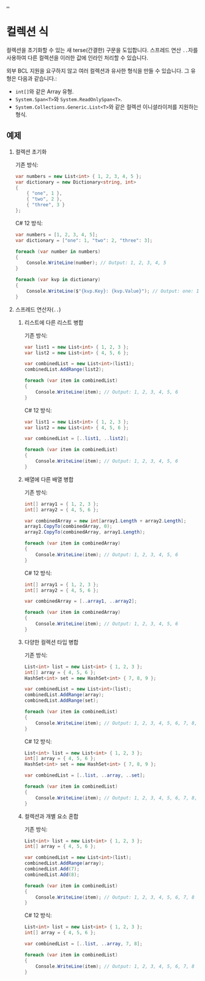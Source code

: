 [..](12.md)

# 컬렉션 식

컬렉션을 초기화할 수 있는 새 terse(간결한) 구문을 도입합니다.
스프레드 연산 `..`자를 사용하여 다른 컬렉션을 이러한 값에 인라인 처리할 수 있습니다.

외부 BCL 지원을 요구하지 않고 여러 컬렉션과 유사한 형식을 만들 수 있습니다. 그 유형은 다음과 같습니다.:

- `int[]`와 같은 Array 유형.
- `System.Span<T>`와 `System.ReadOnlySpan<T>`.
- `System.Collections.Generic.List<T>`와 같은 컬렉션 이니셜라이저를 지원하는 형식.

## 예제

1. 컬렉션 초기화

    기존 방식:
    ```cs
    var numbers = new List<int> { 1, 2, 3, 4, 5 };
    var dictionary = new Dictionary<string, int>
    {
        { "one", 1 },
        { "two", 2 },
        { "three", 3 }
    };
    ```

    C# 12 방식:
    ```cs
    var numbers = [1, 2, 3, 4, 5];
    var dictionary = ["one": 1, "two": 2, "three": 3];

    foreach (var number in numbers)
    {
        Console.WriteLine(number); // Output: 1, 2, 3, 4, 5
    }

    foreach (var kvp in dictionary)
    {
        Console.WriteLine($"{kvp.Key}: {kvp.Value}"); // Output: one: 1, two: 2, three: 3
    }
    ```

2. 스프레드 연산자(`..`)

    1. 리스트에 다른 리스트 병합

        기존 방식:
        ```cs
        var list1 = new List<int> { 1, 2, 3 };
        var list2 = new List<int> { 4, 5, 6 };

        var combinedList = new List<int>(list1);
        combinedList.AddRange(list2);

        foreach (var item in combinedList)
        {
            Console.WriteLine(item); // Output: 1, 2, 3, 4, 5, 6
        }
        ```

        C# 12 방식:
        ```cs
        var list1 = new List<int> { 1, 2, 3 };
        var list2 = new List<int> { 4, 5, 6 };

        var combinedList = [..list1, ..list2];

        foreach (var item in combinedList)
        {
            Console.WriteLine(item); // Output: 1, 2, 3, 4, 5, 6
        }
        ```

    2. 배열에 다른 배열 병합

        기존 방식:
        ```cs
        int[] array1 = { 1, 2, 3 };
        int[] array2 = { 4, 5, 6 };

        var combinedArray = new int[array1.Length + array2.Length];
        array1.CopyTo(combinedArray, 0);
        array2.CopyTo(combinedArray, array1.Length);

        foreach (var item in combinedArray)
        {
            Console.WriteLine(item); // Output: 1, 2, 3, 4, 5, 6
        }
        ```

        C# 12 방식:
        ```cs
        int[] array1 = { 1, 2, 3 };
        int[] array2 = { 4, 5, 6 };

        var combinedArray = [..array1, ..array2];

        foreach (var item in combinedArray)
        {
            Console.WriteLine(item); // Output: 1, 2, 3, 4, 5, 6
        }
        ```

    3. 다양한 컬렉션 타입 병합

        기존 방식:
        ```cs
        List<int> list = new List<int> { 1, 2, 3 };
        int[] array = { 4, 5, 6 };
        HashSet<int> set = new HashSet<int> { 7, 8, 9 };

        var combinedList = new List<int>(list);
        combinedList.AddRange(array);
        combinedList.AddRange(set);

        foreach (var item in combinedList)
        {
            Console.WriteLine(item); // Output: 1, 2, 3, 4, 5, 6, 7, 8, 9
        }
        ```

        C# 12 방식:
        ```cs
        List<int> list = new List<int> { 1, 2, 3 };
        int[] array = { 4, 5, 6 };
        HashSet<int> set = new HashSet<int> { 7, 8, 9 };

        var combinedList = [..list, ..array, ..set];

        foreach (var item in combinedList)
        {
            Console.WriteLine(item); // Output: 1, 2, 3, 4, 5, 6, 7, 8, 9
        }
        ```

    4. 컬렉션과 개별 요소 혼합

        기존 방식:
        ```cs
        List<int> list = new List<int> { 1, 2, 3 };
        int[] array = { 4, 5, 6 };

        var combinedList = new List<int>(list);
        combinedList.AddRange(array);
        combinedList.Add(7);
        combinedList.Add(8);

        foreach (var item in combinedList)
        {
            Console.WriteLine(item); // Output: 1, 2, 3, 4, 5, 6, 7, 8
        }
        ```

        C# 12 방식:
        ```cs
        List<int> list = new List<int> { 1, 2, 3 };
        int[] array = { 4, 5, 6 };

        var combinedList = [..list, ..array, 7, 8];

        foreach (var item in combinedList)
        {
            Console.WriteLine(item); // Output: 1, 2, 3, 4, 5, 6, 7, 8
        }
        ```
